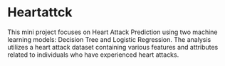 # Heartattck
This mini project focuses on Heart Attack Prediction using two machine learning models: Decision Tree and Logistic Regression. The analysis utilizes a heart attack dataset containing various features and attributes related to individuals who have experienced heart attacks.
